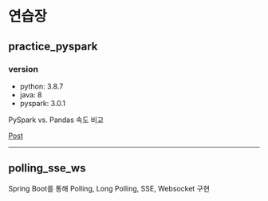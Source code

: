 # 연습장

## practice_pyspark
### version
- python: 3.8.7
- java: 8
- pyspark: 3.0.1

PySpark vs. Pandas 속도 비교

[Post](https://whqkter.tistory.com/62)

---

## polling_sse_ws
Spring Boot를 통해 Polling, Long Polling, SSE, Websocket 구현